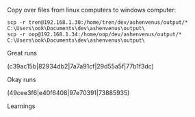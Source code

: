 Copy over files from linux computers to windows computer:

```
scp -r tren@192.168.1.30:/home/tren/dev/ashenvenus/output/* C:\Users\ook\Documents\dev\ashenvenus\output\
scp -r oop@192.168.1.34:/home/oop/dev/ashenvenus/output/* C:\Users\ook\Documents\dev\ashenvenus\output\
```

Great runs

(c39ac15b|82934db2|7a7a91cf|29d55a5f|77b1f3dc)

Okay runs

(49cee3f6|e40f6408|97e70391|73885935)

Learnings

